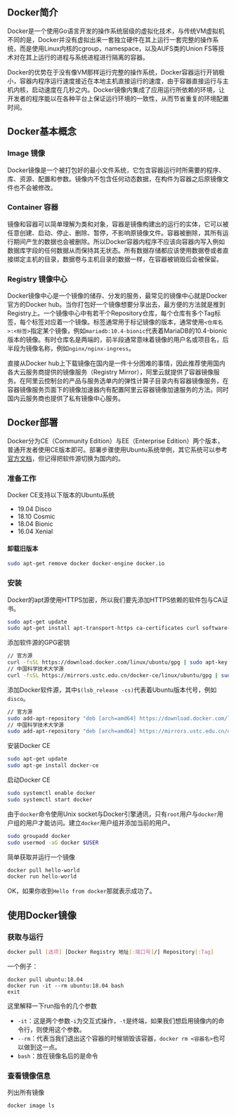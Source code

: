 ## Docker简介

Docker是一个使用Go语言开发的操作系统层级的虚拟化技术，与传统VM虚拟机不同的是，Docker并没有虚拟出来一套独立硬件在其上运行一套完整的操作系统，而是使用Linux内核的cgroup，namespace，以及AUFS类的Union FS等技术对在其上运行的进程与系统进程进行隔离的容器。

Docker的优势在于没有像VM那样运行完整的操作系统，Docker容器运行开销极小，容器内程序运行速度接近在本地主机直接运行的速度，由于容器直接运行与主机内核，启动速度在几秒之内。Docker镜像内集成了应用运行所依赖的环境，让开发者的程序能以在各种平台上保证运行环境的一致性，从而节省重复的环境配置时间。

## Docker基本概念

### Image 镜像

Docker镜像是一个被打包好的最小文件系统，它包含容器运行时所需要的程序、库、资源、配置和参数。镜像内不包含任何动态数据，在构件为容器之后原镜像文件也不会被修改。

### Container 容器

镜像和容器可以简单理解为类和对象，容器是镜像构建出的运行的实体，它可以被任意创建、启动、停止、删除、暂停，不影响原镜像文件。容器被删除，其所有运行期间产生的数据也会被删除。所以Docker容器内程序不应该向容器内写入例如数据库字段的任何数据从而保持其无状态。所有数据存储都应该使用数据卷或者直接绑定主机的目录，数据卷与主机目录的数据一样，在容器被销毁后会被保留。

### Registry  镜像中心

Docker镜像中心是一个镜像的储存、分发的服务，最常见的镜像中心就是Docker官方的Docker hub。当你打包好一个镜像想要分享出去，最方便的方法就是推到Registry上。一个镜像中心中有若干个Repository仓库，每个仓库有多个Tag标签，每个标签对应着一个镜像。标签通常用于标记镜像的版本，通常使用`<仓库名>:<标签>`指定某个镜像，例如`mariadb:10.4-bionic`代表着MariaDB的10.4-bionic版本的镜像。有时仓库名是两端的，前半段通常意味着镜像的用户名或项目名，后半段为镜像名称，例如`nginx/nginx-ingress`。

直接从Docker hub上下载镜像在国内是一件十分困难的事情，因此推荐使用国内各大云服务商提供的镜像服务（Registry Mirror），阿里云就提供了容器镜像服务。在阿里云控制台的产品与服务选单内的弹性计算子目录内有容器镜像服务，在容器镜像服务页面下的镜像加速器内有配置阿里云容器镜像加速服务的方法。同时国内云服务商也提供了私有镜像中心服务。

## Docker部署

Docker分为CE（Community Edition）与EE（Enterprise Edition）两个版本，普通开发者使用CE版本即可。部署步骤使用Ubuntu系统举例，其它系统可以参考[官方文档]( https://docs.docker.com/install/linux/docker-ce/centos/ )，但记得把软件源切换为国内的。

### 准备工作

Docker CE支持以下版本的Ubuntu系统

- 19.04 Disco
- 18.10 Cosmic
- 18.04 Bionic
- 16.04 Xenial

#### 卸载旧版本

```bash
sudo apt-get remove docker docker-engine docker.io
```

### 安装

Docker的apt源使用HTTPS加密，所以我们要先添加HTTPS依赖的软件包与CA证书。

```bash
sudo apt-get update
sudo apt-get install apt-transport-https ca-certificates curl software-properties-common
```

添加软件源的GPG密钥

```bash
// 官方源
curl -fsSL https://download.docker.com/linux/ubuntu/gpg | sudo apt-key add -
// 中国科学技术大学源
curl -fsSL https://mirrors.ustc.edu.cn/docker-ce/linux/ubuntu/gpg | sudo apt-key add -
```

添加Docker软件源，其中`$(lsb_release -cs)`代表着Ubuntu版本代号，例如`disco`。

```bash
// 官方源
sudo add-apt-repository "deb [arch=amd64] https://download.docker.com/linux/ubuntu $(lsb_release -cs) stable"
// 中国科学技术大学源
sudo add-apt-repository "deb [arch=amd64] https://mirrors.ustc.edu.cn/docker-ce/linux/ubuntu $(lsb_release -cs) stable"
```

安装Docker CE

```bash
sudo apt-get update
sudo apt-ge install docker-ce
```

启动Docker CE

```bash
sudo systemctl enable docker
sudo systemctl start docker
```

由于`docker`命令使用Unix socket与Docker引擎通讯，只有`root`用户与`docker`用户组的用户才能访问。建立`docker`用户组并添加当前的用户。

```bash
sudo groupadd docker
sudo usermod -aG docker $USER
```

简单获取并运行一个镜像

```bash
docker pull hello-world
docker run hello-world
```

OK，如果你收到`Hello from docker`那就表示成功了。

## 使用Docker镜像

### 获取与运行

```bash
docker pull [选项] [Docker Registry 地址[:端口号]/] Repository[:Tag]
```

一个例子：

```
docker pull ubuntu:18.04
docker run -it --rm ubuntu:18.04 bash
exit
```

这里解释一下run指令的几个参数

- `-it`：这是两个参数`-i`为交互式操作，`-t`是终端，如果我们想启用镜像内的命令行，则使用这个参数。
- `--rm`：代表当我们退出这个容器的时候销毁该容器，`docker rm <容器名>`也可以做到这一点。
- `bash`：放在镜像名后的是命令

### 查看镜像信息

列出所有镜像

```bash
docker image ls
```



